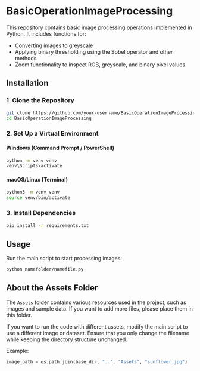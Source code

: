 # BasicOperationImageProcessing

This repository contains basic image processing operations implemented in Python. It includes functions for:
- Converting images to greyscale
- Applying binary thresholding using the Sobel operator and other methods
- Zoom functionality to inspect RGB, greyscale, and binary pixel values

## Installation

### 1. Clone the Repository
```sh
git clone https://github.com/your-username/BasicOperationImageProcessing.git
cd BasicOperationImageProcessing
```

### 2. Set Up a Virtual Environment

#### Windows (Command Prompt / PowerShell)
```sh
python -m venv venv
venv\Scripts\activate
```

#### macOS/Linux (Terminal)
```sh
python3 -m venv venv
source venv/bin/activate
```

### 3. Install Dependencies
```sh
pip install -r requirements.txt
```

## Usage
Run the main script to start processing images:
```sh
python namefolder/namefile.py
```

## About the Assets Folder
The `Assets` folder contains various resources used in the project, such as images and sample data. If you want to add more files, please place them in this folder.

If you want to run the code with different assets, modify the main script to use a different image or dataset. Ensure that you only change the filename while keeping the directory structure unchanged.

Example:
```python
image_path = os.path.join(base_dir, "..", "Assets", "sunflower.jpg")
```

